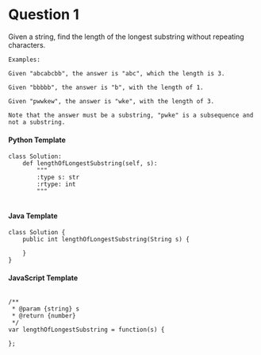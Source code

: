 # Question 1

Given a string, find the length of the longest substring without repeating characters.

~~~~
Examples:

Given "abcabcbb", the answer is "abc", which the length is 3.

Given "bbbbb", the answer is "b", with the length of 1.

Given "pwwkew", the answer is "wke", with the length of 3.

Note that the answer must be a substring, "pwke" is a subsequence and not a substring.

~~~~


#### Python Template
~~~~
class Solution:
    def lengthOfLongestSubstring(self, s):
        """
        :type s: str
        :rtype: int
        """
        
~~~~

#### Java Template

~~~~
class Solution {
    public int lengthOfLongestSubstring(String s) {
        
    }
}
~~~~

#### JavaScript Template

~~~~

/**
 * @param {string} s
 * @return {number}
 */
var lengthOfLongestSubstring = function(s) {
    
};

~~~~
